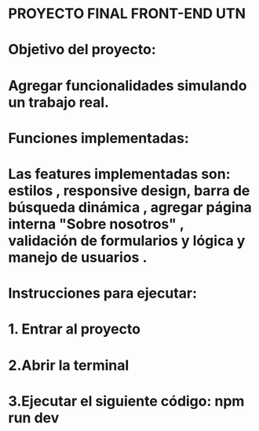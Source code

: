 # PROYECTO FINAL FRONT-END UTN

# Objetivo del proyecto:
# Agregar funcionalidades simulando un trabajo real.

# Funciones implementadas:
# Las features implementadas son: estilos , responsive design, barra de búsqueda dinámica , agregar página interna "Sobre nosotros" , validación de formularios y lógica y manejo de usuarios .

# Instrucciones para ejecutar:
# 1. Entrar al proyecto
# 2.Abrir la terminal 
# 3.Ejecutar el siguiente código: npm run dev